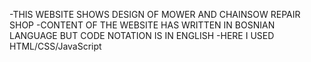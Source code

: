 -THIS WEBSITE SHOWS DESIGN OF MOWER AND CHAINSOW REPAIR SHOP
-CONTENT OF THE WEBSITE HAS WRITTEN IN BOSNIAN LANGUAGE BUT CODE NOTATION IS IN ENGLISH
-HERE I USED HTML/CSS/JavaScript
